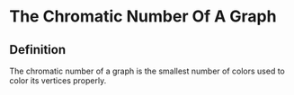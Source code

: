 # The Chromatic Number Of A Graph

## Definition

The chromatic number of a graph is the smallest number of colors used to color its vertices properly.